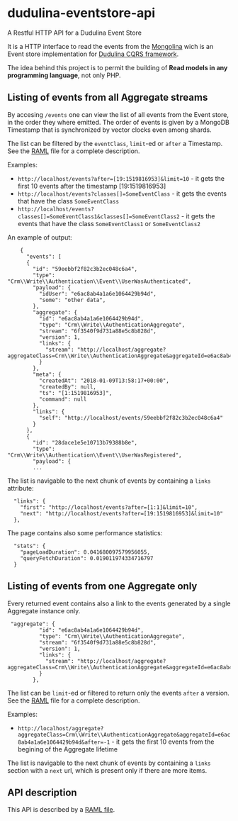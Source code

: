 # dudulina-eventstore-api
A Restful HTTP API for a Dudulina Event Store

It is a HTTP interface to read the events from the [Mongolina](https://github.com/xprt64/mongolina) wich is an Event store implementation for [Dudulina CQRS framework](https://github.com/xprt64/dudulina).

The idea behind this project is to permit the building of **Read models in any programming language**, not only PHP.

## Listing of events from all Aggregate streams

By accesing `/events` one can view the list of all events from the Event store, in the order they where emitted. 
The order of events is given by a MongoDB Timestamp that is synchronized by vector clocks even among shards.

The list can be filtered by the `eventClass`, `limit`-ed or `after` a Timestamp. See the [RAML](https://github.com/xprt64/dudulina-eventstore-api/blob/master/web/api.raml) file for a complete description.

Examples:
 - `http://localhost/events?after=[19:1519816953]&limit=10` - it gets the first 10 events after the timestamp [19:1519816953]
 - `http://localhost/events?classes[]=SomeEventClass` - it gets the events that have the class `SomeEventClass`
 - `http://localhost/events?classes[]=SomeEventClass1&classes[]=SomeEventClass2` - it gets the events that have the class `SomeEventClass1` or `SomeEventClass2`
 
 An example of output:
 
```
    {
      "events": [
      {
        "id": "59eebbf2f82c3b2ec048c6a4",
        "type": "Crm\\Write\\Authentication\\Event\\UserWasAuthenticated",
        "payload": {
          "idUser": "e6ac8ab4a1a6e1064429b94d",
          "some": "other data",
        },
        "aggregate": {
          "id": "e6ac8ab4a1a6e1064429b94d",
          "type": "Crm\\Write\\AuthenticationAggregate",
          "stream": "6f3540f9d731a88e5c8b828d",
          "version": 1,
          "links": {
            "stream": "http://localhost/aggregate?aggregateClass=Crm\\Write\\AuthenticationAggregate&aggregateId=e6ac8ab4a1a6e1064429b94d&after=-1"
          }
        },
        "meta": {
          "createdAt": "2018-01-09T13:58:17+00:00",
          "createdBy": null,
          "ts": "[1:1519816953]",
          "command": null
        },
        "links": {
          "self": "http://localhost/events/59eebbf2f82c3b2ec048c6a4"
        }
      },
      {
        "id": "28dace1e5e10713b79388b8e",
        "type": "Crm\\Write\\Authentication\\Event\\UserWasRegistered",
        "payload": {
        ...
```
  
 The list is navigable to the next chunk of events by containing a `links` attribute:
 
```
  "links": {
    "first": "http://localhost/events?after=[1:1]&limit=10",
    "next": "http://localhost/events?after=[19:1519816953]&limit=10"
  },
```

The page contains also some performance statistics:

```
  "stats": {
    "pageLoadDuration": 0.041680097579956055,
    "queryFetchDuration": 0.019011974334716797
  }
```

## Listing of events from one Aggregate only

Every returned event contains also a link to the events generated by a single Aggregate instance only.

```
 "aggregate": {
          "id": "e6ac8ab4a1a6e1064429b94d",
          "type": "Crm\\Write\\AuthenticationAggregate",
          "stream": "6f3540f9d731a88e5c8b828d",
          "version": 1,
          "links": {
            "stream": "http://localhost/aggregate?aggregateClass=Crm\\Write\\AuthenticationAggregate&aggregateId=e6ac8ab4a1a6e1064429b94d&after=-1"
          }
        },
```

The list can be `limit`-ed or filtered to return only the events `after` a version. See the [RAML](https://github.com/xprt64/dudulina-eventstore-api/blob/master/web/api.raml) file for a complete description.

Examples:
 - `http://localhost/aggregate?aggregateClass=Crm\\Write\\AuthenticationAggregate&aggregateId=e6ac8ab4a1a6e1064429b94d&after=-1` - it gets the first 10 events from the begining of the Aggregate lifetime
 
The list is navigable to the next chunk of events by containing a `links` section with a `next` url, which is present only if there are more items.

## API description

This API is described by a [RAML file](https://github.com/xprt64/dudulina-eventstore-api/blob/master/web/api.raml).

 
